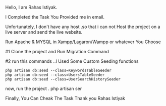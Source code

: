 Hello, I am Rahas Istiyak.

I Completed the Task You Provided me in email.

Unfortunately, I don't have any host .so that i can not Host the project on a live server and send the live website.

Run Apache & MYSQL in Xampp/Lagaron/Wampp or whatever You Choose

#1 Clone the project and Run Migration Command

#2 run this commands ..I Used Some Custom Seeding functions

    php artisan db:seed --class=KeywordsTableSeeder
    php artisan db:seed --class=UsersTableSeeder
    php artisan db:seed --class=UserSearchHistorySeeder


now, run the project .
php artisan ser

Finally, You Can Cheak The Task
Thank you
Rahas Istiyak
